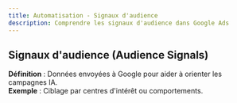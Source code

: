```yaml
---
title: Automatisation - Signaux d'audience
description: Comprendre les signaux d'audience dans Google Ads
---
```


## Signaux d'audience (Audience Signals)
**Définition** : Données envoyées à Google pour aider à orienter les campagnes IA.  
**Exemple** : Ciblage par centres d'intérêt ou comportements.